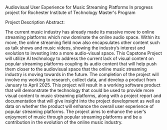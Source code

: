 Audiovisual User Experience for Music Streaming Platforms
In progress project for Rochester Institute of Technology Master's Program


Project Description Abstract:

The current music industry has already made its massive move to online streaming
platforms which now dominate the online audio space. Within its move, the online streaming
field now also encapsulates other content such as talk shows and music videos, showing the
industry’s interest and evolution to investing into a more audio-visual space. This Capstone
Project will utilize AI technology to address the current lack of visual content on popular streaming platforms coupling
its audio content that will help push them closer to the audiovisual space that the online music
streaming industry is moving towards in the future. The completion of the project will involve
my working to research, collect data, and develop a product from January to April 2025. This
project will result in a working software product that will demonstrate the technology that could
be used to provide more visual content to music streaming platforms, along with a project report
and documentation that will give insight into the project development as well as data on whether
the product will enhance the overall user experience of popular streaming platforms. The project
aims to enhance the user’s enjoyment of music through popular streaming platforms and be a
contribution in the evolution of the online music industry.
